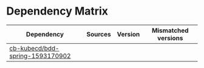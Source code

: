# Dependency Matrix

Dependency | Sources | Version | Mismatched versions
---------- | ------- | ------- | -------------------
[cb-kubecd/bdd-spring-1593170902](https://github.com/cb-kubecd/bdd-spring-1593170902.git) |  | []() | 
